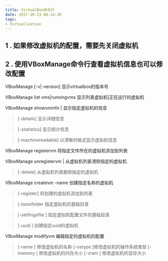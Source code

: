 ```yaml
---
title: VirtualBox命令行
date: 2017-10-23 00:14:20
tags:
- Virtualization 
---
```



## 1 . 如果修改虚拟机的配置，需要先关闭虚拟机

## 2 . 使用VBoxManage命令行查看虚拟机信息也可以修改配置

VBoxManage [-v|-version]  显示virtualbox的版本号

VBoxManage list vms|runningvms  显示列表虚拟机|正在运行的虚拟机

VBoxManage showvminfo | 显示指定虚拟机的信息

> [-details] 显示详细信息

> [-statistics] 显示统计信息

> [-machinereadable] 以清晰的格式显示虚拟机信息

VBoxManage registervm 将指定文件所在的虚拟机添加到列表

VBoxManage unregistervm | 从虚拟机列表清除指定的虚拟机

> [-delete] 从虚拟机列表删除指定的虚拟机

VBoxManage createvm -name 创建指定名称的虚拟机

> [-register] 将创建的虚拟机添加到列表

> [-basefolder 指定虚拟机的基础目录

> [-settingsfile ] 指定虚拟机配置文件的基础目录

> [-uuid ] 创建指定uuid的虚拟机

VBoxManage modifyvm 编辑指定的虚拟机的配置
> [-name ] 修改虚拟机的名称
> [-ostype ]修改虚拟机的操作系统类型
> [-memory ] 修改虚拟机的内存大小
> [-vram ] 修改虚拟机的显存大小
